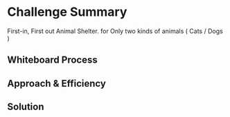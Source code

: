 # Challenge Summary
First-in, First out Animal Shelter.
for Only two kinds of animals ( Cats /  Dogs )
## Whiteboard Process
<!-- Embedded whiteboard image -->

## Approach & Efficiency
<!-- What approach did you take? Why? What is the Big O space/time for this approach? -->

## Solution
<!-- Show how to run your code, and examples of it in action -->
